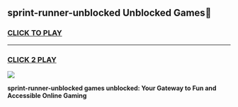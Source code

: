 
## sprint-runner-unblocked Unblocked Games👋
<h3>
<a href="https://news.freeplayer.one?title=sprint-runner-unblocked&ref=16F">CLICK TO PLAY</a></h3>
<hr>

<h3>
<a href="https://news.freeplayer.one?title=sprint-runner-unblocked&ref=16F">CLICK 2 PLAY</a>
  
</h3>

<a href="https://news.freeplayer.one?title=sprint-runner-unblocked&ref=16F/"><img src="https://clearcache.store/games.png"></a>


**sprint-runner-unblocked games unblocked: Your Gateway to Fun and Accessible Online Gaming**
